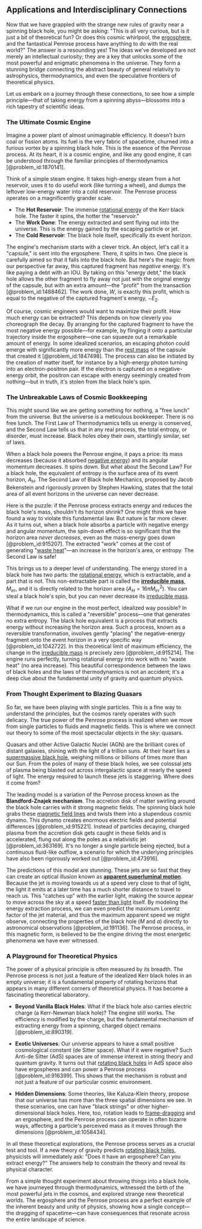 ## Applications and Interdisciplinary Connections

Now that we have grappled with the strange new rules of gravity near a spinning black hole, you might be asking: "This is all very curious, but is it just a bit of theoretical fun? Or does this cosmic whirlpool, the [ergosphere](@article_id:160253), and the fantastical Penrose process have anything to do with the real world?" The answer is a resounding yes! The ideas we've developed are not merely an intellectual curiosity; they are a key that unlocks some of the most powerful and enigmatic phenomena in the universe. They form a stunning bridge connecting the abstract beauty of general relativity to astrophysics, thermodynamics, and even the speculative frontiers of theoretical physics.

Let us embark on a journey through these connections, to see how a simple principle—that of taking energy from a spinning abyss—blossoms into a rich tapestry of scientific ideas.

### The Ultimate Cosmic Engine

Imagine a power plant of almost unimaginable efficiency. It doesn't burn coal or fission atoms. Its fuel is the very fabric of spacetime, churned into a furious vortex by a spinning black hole. This is the essence of the Penrose process. At its heart, it is a cosmic engine, and like any good engine, it can be understood through the familiar principles of thermodynamics [@problem_id:1870141].

Think of a simple steam engine. It takes high-energy steam from a hot reservoir, uses it to do useful work (like turning a wheel), and dumps the leftover low-energy water into a cold reservoir. The Penrose process operates on a magnificently grander scale.

-   The **Hot Reservoir**: The immense [rotational energy](@article_id:160168) of the Kerr black hole. The faster it spins, the hotter the "reservoir."
-   The **Work Done**: The energy extracted and sent flying out into the universe. This is the energy gained by the escaping particle or jet.
-   The **Cold Reservoir**: The black hole itself, specifically its event horizon.

The engine's mechanism starts with a clever trick. An object, let's call it a "capsule," is sent into the ergosphere. There, it splits in two. One piece is carefully aimed so that it falls into the black hole. But here's the magic: from our perspective far away, this captured fragment has *negative* energy. It's like paying a debt with an IOU. By taking on this "energy debt," the black hole allows the other fragment to fly away not just with the original energy of the capsule, but with an extra amount—the "profit" from the transaction [@problem_id:1488462]. The work done, $W$, is exactly this profit, which is equal to the negative of the captured fragment's energy, $-E_2$.

Of course, cosmic engineers would want to maximize their profit. How much energy can be extracted? This depends on how cleverly you choreograph the decay. By arranging for the captured fragment to have the most negative energy possible—for example, by flinging it onto a particular trajectory inside the ergosphere—one can squeeze out a remarkable amount of energy. In some idealized scenarios, an escaping photon could emerge with significantly more energy than the [rest mass](@article_id:263607) of the capsule that created it [@problem_id:1847498]. The process can also be initiated by the creation of matter itself, for instance by a high-energy photon turning into an electron-positron pair. If the electron is captured on a negative-energy orbit, the positron can escape with energy seemingly created from nothing—but in truth, it's stolen from the black hole's spin.

### The Unbreakable Laws of Cosmic Bookkeeping

This might sound like we are getting something for nothing, a "free lunch" from the universe. But the universe is a meticulous bookkeeper. There is no free lunch. The First Law of Thermodynamics tells us energy is conserved, and the Second Law tells us that in any real process, the total entropy, or disorder, must increase. Black holes obey their own, startlingly similar, set of laws.

When a black hole powers the Penrose engine, it pays a price: its mass decreases (because it absorbed [negative energy](@article_id:161048)) and its angular momentum decreases. It spins down. But what about the Second Law? For a black hole, the equivalent of entropy is the surface area of its event horizon, $A_H$. The Second Law of Black hole Mechanics, proposed by Jacob Bekenstein and rigorously proven by Stephen Hawking, states that the total area of all event horizons in the universe can never decrease.

Here is the puzzle: if the Penrose process extracts energy and reduces the black hole's mass, shouldn't its horizon shrink? One might think we have found a way to violate this fundamental law. But nature is far more clever. As it turns out, when a black hole absorbs a particle with negative energy and angular momentum, the spin-down effect is so significant that the horizon area *never decreases*, even as the mass-energy goes down [@problem_id:915207]. The extracted "work" comes at the cost of generating "[waste heat](@article_id:139466)"—an increase in the horizon's area, or entropy. The Second Law is safe!

This brings us to a deeper level of understanding. The energy stored in a black hole has two parts: the [rotational energy](@article_id:160168), which is extractable, and a part that is not. This non-extractable part is called the **[irreducible mass](@article_id:160367)**, $M_{\text{irr}}$, and it is directly related to the horizon area ($A_H = 16\pi M_{\text{irr}}^2$). You can steal a black hole's spin, but you can never decrease its [irreducible mass](@article_id:160367).

What if we run our engine in the most perfect, idealized way possible? In thermodynamics, this is called a "reversible" process—one that generates no extra entropy. The black hole equivalent is a process that extracts energy without increasing the horizon area. Such a process, known as a reversible transformation, involves gently "placing" the negative-energy fragment onto the event horizon in a very specific way [@problem_id:1042722]. In this theoretical limit of maximum efficiency, the change in the [irreducible mass](@article_id:160367) is precisely zero [@problem_id:915214]. The engine runs perfectly, turning rotational energy into work with no "waste heat" (no area increase). This beautiful correspondence between the laws of black holes and the laws of thermodynamics is not an accident; it's a deep clue about the fundamental unity of gravity and quantum physics.

### From Thought Experiment to Blazing Quasars

So far, we have been playing with single particles. This is a fine way to understand the principles, but the cosmos rarely operates with such delicacy. The true power of the Penrose process is realized when we move from single particles to fluids and magnetic fields. This is where we connect our theory to some of the most spectacular objects in the sky: quasars.

Quasars and other Active Galactic Nuclei (AGN) are the brilliant cores of distant galaxies, shining with the light of a trillion suns. At their heart lies a [supermassive black hole](@article_id:159462), weighing millions or billions of times more than our Sun. From the poles of many of these black holes, we see colossal jets of plasma being blasted out across intergalactic space at nearly the speed of light. The energy required to launch these jets is staggering. Where does it come from?

The leading model is a variation of the Penrose process known as the **Blandford-Znajek mechanism**. The accretion disk of matter swirling around the black hole carries with it strong magnetic fields. The spinning black hole grabs these [magnetic field lines](@article_id:267798) and twists them into a stupendous cosmic dynamo. This dynamo creates enormous electric fields and potential differences [@problem_id:915221]. Instead of particles decaying, charged plasma from the accretion disk gets caught in these fields and is accelerated, flung out along the poles as a relativistic jet [@problem_id:363169]. It's no longer a single particle being ejected, but a continuous fluid-like outflow, a scenario for which the underlying principles have also been rigorously worked out [@problem_id:473916].

The predictions of this model are stunning. These jets are so fast that they can create an optical illusion known as **[apparent superluminal motion](@article_id:157232)**. Because the jet is moving towards us at a speed very close to that of light, the light it emits at a later time has a much shorter distance to travel to reach us. This "catches up" with the earlier light, making the source appear to move across the sky at a speed [faster than light](@article_id:181765) itself. By modeling the energy extraction process, we can even predict the maximum Lorentz factor of the jet material, and thus the maximum apparent speed we might observe, connecting the properties of the black hole ($M$ and $a$) directly to astronomical observations [@problem_id:191136]. The Penrose process, in this magnetic form, is believed to be the engine driving the most energetic phenomena we have ever witnessed.

### A Playground for Theoretical Physics

The power of a physical principle is often measured by its breadth. The Penrose process is not just a feature of the idealized Kerr black holes in an empty universe; it is a fundamental property of rotating horizons that appears in many different corners of theoretical physics. It has become a fascinating theoretical laboratory.

-   **Beyond Vanilla Black Holes**: What if the black hole also carries electric charge (a Kerr-Newman black hole)? The engine still works. The efficiency is modified by the charge, but the fundamental mechanism of extracting energy from a spinning, charged object remains [@problem_id:890319].

-   **Exotic Universes**: Our universe appears to have a small positive cosmological constant (de Sitter space). What if it were negative? Such Anti-de Sitter (AdS) spaces are of immense interest in string theory and quantum gravity. It turns out that [rotating black holes](@article_id:157311) in AdS space also have ergospheres and can power a Penrose process [@problem_id:916399]. This shows that the mechanism is robust and not just a feature of our particular cosmic environment.

-   **Hidden Dimensions**: Some theories, like Kaluza-Klein theory, propose that our universe has more than the three spatial dimensions we see. In these scenarios, one can have "black strings" or other higher-dimensional black holes. Here, too, rotation leads to [frame-dragging](@article_id:159698) and an ergosphere, and the Penrose process can operate in often bizarre ways, affecting a particle's perceived mass as it moves through the dimensions [@problem_id:1058434].

In all these theoretical explorations, the Penrose process serves as a crucial test and tool. If a new theory of gravity predicts [rotating black holes](@article_id:157311), physicists will immediately ask: "Does it have an ergosphere? Can you extract energy?" The answers help to constrain the theory and reveal its physical character.

From a simple thought experiment about throwing things into a black hole, we have journeyed through thermodynamics, witnessed the birth of the most powerful jets in the cosmos, and explored strange new theoretical worlds. The ergosphere and the Penrose process are a perfect example of the inherent beauty and unity of physics, showing how a single concept—the dragging of spacetime—can have consequences that resonate across the entire landscape of science.